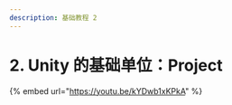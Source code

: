 ```yaml
---
description: 基础教程 2
---
```


# 2. Unity 的基础单位：Project



{% embed url="https://youtu.be/kYDwb1xKPkA" %}




